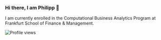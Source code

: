 ### Hi there, I am Philipp 👋

I am currently enrolled in the Computational Business Analytics Program at Frankfurt School of Finance & Management.

![Profile views](https://gpvc.arturio.dev/Phill981)

<!--
**Phill981/Phill981** is a ✨ _special_ ✨ repository because its `README.md` (this file) appears on your GitHub profile.

Here are some ideas to get you started:

- 🔭 I’m currently working on ...
- 🌱 I’m currently learning ...
- 👯 I’m looking to collaborate on ...
- 🤔 I’m looking for help with ...
- 💬 Ask me about ...
- 📫 How to reach me: ...
- 😄 Pronouns: ...
- ⚡ Fun fact: ...
-->

